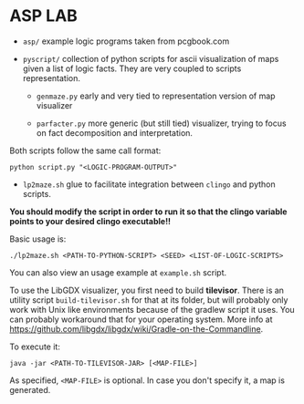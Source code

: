 
ASP LAB
=======

* ``asp/`` example logic programs taken from pcgbook.com

* ``pyscript/`` collection of python scripts for ascii visualization
of maps given a list of logic facts. They are very coupled to scripts
representation.

	* ``genmaze.py`` early and very tied to representation version of map visualizer

	* ``parfacter.py`` more generic (but still tied) visualizer, trying to focus on
	fact decomposition and interpretation.

Both scripts follow the same call format:

```python script.py "<LOGIC-PROGRAM-OUTPUT>"```

* ``lp2maze.sh`` glue to facilitate integration between ``clingo`` and
python scripts.

**You should modify the script in order to run it so that
the clingo variable points to your desired clingo executable!!**

Basic usage is:

```./lp2maze.sh <PATH-TO-PYTHON-SCRIPT> <SEED> <LIST-OF-LOGIC-SCRIPTS>```

You can also view an usage example at ``example.sh`` script.

To use the LibGDX visualizer, you first need to build **tilevisor**. There is an utility
script ``build-tilevisor.sh`` for that at its folder, but will probably only work with
Unix like environments because of the gradlew script it uses. You can probably workaround
that for your operating system. More info at https://github.com/libgdx/libgdx/wiki/Gradle-on-the-Commandline.

To execute it:

```java -jar <PATH-TO-TILEVISOR-JAR> [<MAP-FILE>]```

As specified, ``<MAP-FILE>`` is optional. In case you don't specify it, a map is generated.

